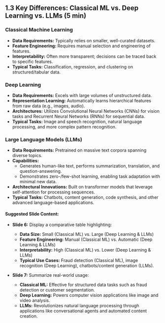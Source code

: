 ## 1.3 Key Differences: Classical ML vs. Deep Learning vs. LLMs (5 min)

### Classical Machine Learning  
- **Data Requirements:** Typically relies on smaller, well-curated datasets.  
- **Feature Engineering:** Requires manual selection and engineering of features.  
- **Interpretability:** Often more transparent; decisions can be traced back to specific features.  
- **Typical Tasks:** Classification, regression, and clustering on structured/tabular data.  

### Deep Learning  
- **Data Requirements:** Excels with large volumes of unstructured data.  
- **Representation Learning:** Automatically learns hierarchical features from raw data (e.g., images, audio).  
- **Architectures:** Utilizes Convolutional Neural Networks (CNNs) for vision tasks and Recurrent Neural Networks (RNNs) for sequential data.  
- **Typical Tasks:** Image and speech recognition, natural language processing, and more complex pattern recognition.

### Large Language Models (LLMs)  
- **Data Requirements:** Pretrained on massive text corpora spanning diverse topics.  
- **Capabilities:**  
  - Generates human-like text, performs summarization, translation, and question-answering.  
  - Demonstrates zero-/few-shot learning, enabling task adaptation with minimal new data.  
- **Architectural Innovations:** Built on transformer models that leverage self-attention for processing sequences.  
- **Typical Tasks:** Chatbots, content generation, code synthesis, and other advanced language-based applications.

#### Suggested Slide Content:
- **Slide 6:** Display a comparative table highlighting:
  - **Data Size:** Small (Classical ML) vs. Large (Deep Learning & LLMs)  
  - **Feature Engineering:** Manual (Classical ML) vs. Automatic (Deep Learning & LLMs)  
  - **Interpretability:** High (Classical ML) vs. Lower (Deep Learning & LLMs)  
  - **Typical Use Cases:** Fraud detection (Classical ML), image recognition (Deep Learning), chatbots/content generation (LLMs).
  
- **Slide 7:** Summarize real-world usage:
  - **Classical ML:** Effective for structured data tasks such as fraud detection or customer segmentation.
  - **Deep Learning:** Powers computer vision applications like image and video analysis.
  - **LLMs:** Revolutionizes natural language processing through applications like conversational agents and automated content creation.

